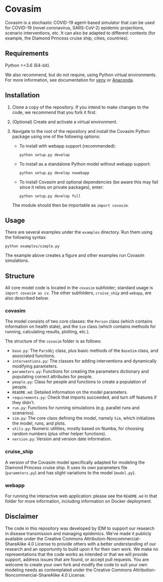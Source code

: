 # Covasim

Covasim is a stochastic COVID-19 agent-based simulator that can be used for
COVID-19 (novel coronavirus, SARS-CoV-2) epidemic projections, scenario
interventions, etc. It can also be adapted to different contexts (for example,
the Diamond Princess cruise ship, cities, countries).


## Requirements

Python >=3.6 (64-bit).

We also recommend, but do not require, using Python virtual environments. For
more information, see documentation for [venv](https://docs.python.org/3/tutorial/venv.html) or [Anaconda](https://docs.conda.io/projects/conda/en/latest/user-guide/tasks/manage-environments.html).

## Installation

1.  Clone a copy of the repository. If you intend to make changes to the code,
    we recommend that you fork it first.

2.  (Optional) Create and activate a virtual environment.

3.  Navigate to the root of the repository and install the Covasim Python package
    using one of the following options:

    *   To install with webapp support (recommended):

        `python setup.py develop`

    *   To install as a standalone Python model without webapp support:

        `python setup.py develop nowebapp`

    *   To install Covasim and optional dependencies (be aware this may fail
        since it relies on private packages), enter:

        `python setup.py develop full`

    The module should then be importable as `import covasim`.


## Usage

There are several examples under the `examples` directory. Run them using the following syntax:

`python examples/simple.py`

The example above creates a figure and other examples run Covasim simulations.


## Structure

All core model code is located in the `covasim` subfolder; standard usage is
`import covasim as cv`. The other subfolders, `cruise_ship` and `webapp`, are
also described below.


### covasim

The model consists of two core classes: the `Person` class (which contains
information on health state), and the `Sim` class (which contains methods for
running, calculating results, plotting, etc.).

The structure of the `covasim` folder is as follows:

* `base.py`: The `ParsObj` class, plus basic methods of the `BaseSim` class, and associated functions.
* `interventions.py`: The classes for adding interventions and dynamically modifying parameters.
* `parameters.py`: Functions for creating the parameters dictionary and populating correct attributes for people.
* `people.py`: Class for people and functions to create a population of people.
* `README.md`: Detailed information on the model parameters.
* `requirements.py`: Check that imports succeeded, and turn off features if they didn't.
* `run.py`: Functions for running simulations (e.g. parallel runs and scenarios).
* `sim.py`: The core class defining the model, namely `Sim`, which initializes the model, runs, and plots.
* `utils.py`: Numeric utilities, mostly based on Numba, for choosing random numbers (plus other helper functions).
* `version.py`: Version and version date information.


### cruise_ship

A version of the Covasim model specifically adapted for modeling the Diamond
Princess cruise ship. It uses its own parameters file (`parameters.py`) and has
slight variations to the model (`model.py`).


### webapp

For running the interactive web application: please see the `README.md` in that
folder for more information, including information on Docker deployment.


## Disclaimer

The code in this repository was developed by IDM to support our research in
disease transmission and managing epidemics. We’ve made it publicly available
under the Creative Commons Attribution-Noncommercial-ShareAlike 4.0 License to
provide others with a better understanding of our research and an opportunity to
build upon it for their own work. We make no representations that the code works
as intended or that we will provide support, address issues that are found, or
accept pull requests. You are welcome to create your own fork and modify the
code to suit your own modeling needs as contemplated under the Creative Commons
Attribution-Noncommercial-ShareAlike 4.0 License.
